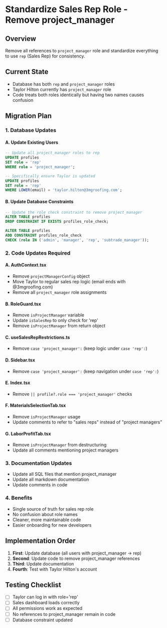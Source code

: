 # Standardize Sales Rep Role - Remove project_manager

## Overview
Remove all references to `project_manager` role and standardize everything to use `rep` (Sales Rep) for consistency.

## Current State
- Database has both `rep` and `project_manager` roles
- Taylor Hilton currently has `project_manager` role
- Code treats both roles identically but having two names causes confusion

## Migration Plan

### 1. Database Updates

#### A. Update Existing Users
```sql
-- Update all project_manager roles to rep
UPDATE profiles 
SET role = 'rep' 
WHERE role = 'project_manager';

-- Specifically ensure Taylor is updated
UPDATE profiles 
SET role = 'rep' 
WHERE LOWER(email) = 'taylor.hilton@3mgroofing.com';
```

#### B. Update Database Constraints
```sql
-- Update the role check constraint to remove project_manager
ALTER TABLE profiles 
DROP CONSTRAINT IF EXISTS profiles_role_check;

ALTER TABLE profiles 
ADD CONSTRAINT profiles_role_check 
CHECK (role IN ('admin', 'manager', 'rep', 'subtrade_manager'));
```

### 2. Code Updates Required

#### A. AuthContext.tsx
- Remove `projectManagerConfig` object
- Move Taylor to regular sales rep logic (email ends with @3mgroofing.com)
- Remove all `project_manager` role assignments

#### B. RoleGuard.tsx
- Remove `isProjectManager` variable
- Update `isSalesRep` to only check for 'rep'
- Remove `isProjectManager` from return object

#### C. useSalesRepRestrictions.ts
- Remove `case 'project_manager':` (keep logic under `case 'rep':`)

#### D. Sidebar.tsx
- Remove `case 'project_manager':` (keep navigation under `case 'rep':`)

#### E. Index.tsx
- Remove `|| profile?.role === 'project_manager'` checks

#### F. MaterialsSelectionTab.tsx
- Remove `isProjectManager` usage
- Update comments to refer to "sales reps" instead of "project managers"

#### G. LaborProfitTab.tsx
- Remove `isProjectManager` from destructuring
- Update all comments mentioning project managers

### 3. Documentation Updates
- Update all SQL files that mention project_manager
- Update all markdown documentation
- Update comments in code

### 4. Benefits
- Single source of truth for sales rep role
- No confusion about role names
- Cleaner, more maintainable code
- Easier onboarding for new developers

## Implementation Order

1. **First**: Update database (all users with project_manager → rep)
2. **Second**: Update code to remove project_manager references
3. **Third**: Update documentation
4. **Fourth**: Test with Taylor Hilton's account

## Testing Checklist
- [ ] Taylor can log in with role='rep'
- [ ] Sales dashboard loads correctly
- [ ] All permissions work as expected
- [ ] No references to project_manager remain in code
- [ ] Database constraint updated 